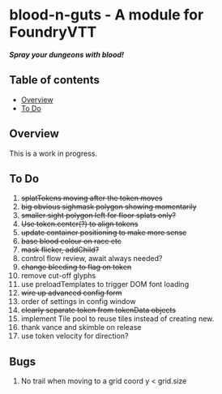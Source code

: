 
# blood-n-guts - A module for FoundryVTT
***Spray your dungeons with blood!***

## Table of contents
* [Overview](#overview)
* [To Do](#to-do)

## Overview
This is a work in progress.

## To Do
1. ~~splatTokens moving after the token moves~~
1. ~~big obvious sighmask polygon showing momentarily~~
1. ~~smaller sight polygon left for floor splats only?~~
1. ~~Use token.center(?) to align tokens~~
1. ~~update container positioning to make more sense~~
1. ~~base blood colour on race etc~~
1. ~~mask flicker, addChild?~~
1. control flow review, await always needed?
1. ~~change bleeding to flag on token~~
1. remove cut-off glyphs
1. use preloadTemplates to trigger DOM font loading
1. ~~wire up advanced config form~~
1. order of settings in config window
1. ~~clearly separate token from tokenData objects~~
1. implement Tile pool to reuse tiles instead of creating new.
1. thank vance and skimble on release
1. use token velocity for direction?

## Bugs
1. No trail when moving to a grid coord y < grid.size